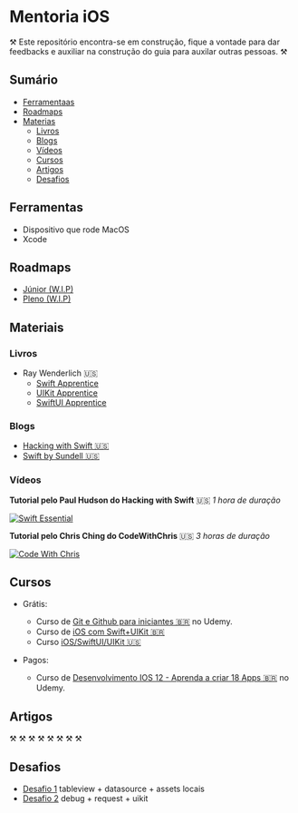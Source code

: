 # Mentoria iOS
⚒ Este repositório encontra-se em construção, fique a vontade para dar feedbacks e auxiliar na construção do guia para auxilar outras pessoas. ⚒

## Sumário
- [Ferramentaas](#Ferramentas)
- [Roadmaps](#Roadmaps)
- [Materias](#Materiais)
    - [Livros](#Livros)
    - [Blogs](#Blogs)
    - [Vídeos](#Vídeos)
    - [Cursos](#Cursos)
    - [Artigos](#Artigos)
    - [Desafios](#Desafios)
 
## Ferramentas
+ Dispositivo que rode MacOS
+ Xcode

## Roadmaps
+ [Júnior (W.I.P)](https://raw.githubusercontent.com/lucask84ever/Mentoria-iOS/main/Assets/Roadmaps/junior.jpg)
+ [Pleno (W.I.P)](https://raw.githubusercontent.com/lucask84ever/Mentoria-iOS/main/Assets/Roadmaps/middle.jpg)
 
## Materiais
### Livros
+ Ray Wenderlich 🇺🇸
    + [Swift Apprentice](https://www.raywenderlich.com/books/swift-apprentice)
    + [UIKit Apprentice](https://www.raywenderlich.com/books/uikit-apprentice)
    + [SwiftUI Apprentice](https://www.raywenderlich.com/books/swiftui-apprentice)
### Blogs
+ [Hacking with Swift 🇺🇸](https://www.hackingwithswift.com/)
+ [Swift by Sundell 🇺🇸](https://www.swiftbysundell.com/basics/#filter)

### Vídeos
**Tutorial pelo Paul Hudson do Hacking with Swift** 🇺🇸
*1 hora de duração*

[![Swift Essential](https://img.youtube.com/vi/n5X_V81OYnQ/0.jpg)](https://www.youtube.com/watch?v=n5X_V81OYnQ)

**Tutorial pelo Chris Ching do CodeWithChris** 🇺🇸
*3 horas de duração*

[![Code With Chris](https://img.youtube.com/vi/FcsY1YPBwzQ/0.jpg)](https://www.youtube.com/watch?v=FcsY1YPBwzQ)

## Cursos
- Grátis:
    - Curso de [Git e Github para iniciantes 🇧🇷](https://www.udemy.com/course/git-e-github-para-iniciantes/) no Udemy.
    - Curso de [iOS com Swift+UIKit 🇧🇷](https://jornadadodev.com.br/cursos/curso-de-desenvolvimento-de-aplicativos-para-ios-com-swift)
    - Curso [iOS/SwiftUI/UIKit 🇺🇸](https://developer.apple.com/tutorials/app-dev-training)
    
- Pagos:
    - Curso de [Desenvolvimento IOS 12 - Aprenda a criar 18 Apps 🇧🇷](https://www.udemy.com/course/curso-desenvolvimento-ios/) no Udemy.
    
## Artigos
⚒ ⚒ ⚒ ⚒ ⚒ ⚒ ⚒ ⚒ 

## Desafios
- [Desafio 1](https://github.com/lucask84ever/Challenge1_Curriculum) tableview + datasource + assets locais
- [Desafio 2](https://github.com/lucask84ever/Challenge2_ImagemCachorro) debug + request + uikit
